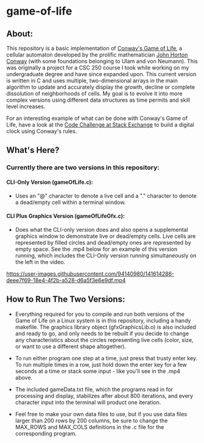# game-of-life
## About:
This repository is a basic implementation of [Conway's Game of Life](https://en.wikipedia.org/wiki/Conway's_Game_of_Life), a cellular automaton developed by the prolific mathematician [John Horton Conway](https://en.wikipedia.org/wiki/John_Horton_Conway) (with some foundations belonging to Ulam and von Neumann). This was originally a project for a CSC 250 course I took while working on my undergraduate degree and have since expanded upon. This current version is written in C and uses multiple, two-dimensional arrays in the main algorithm to update and accurately display the growth, decline or complete dissolution of neighborhoods of cells. My goal is to evolve it into more complex versions using different data structures as time permits and skill level increases.     

For an interesting example of what can be done with Conway's Game of Life, have a look at the [Code Challenge at Stack Exchange](https://codegolf.stackexchange.com/questions/88783/build-a-digital-clock-in-conways-game-of-life/) to build a digital clock using Conway's rules.

## What's Here?
### Currently there are two versions in this repository:

#### CLI-Only Version (gameOfLife.c): 
* Uses an "@" character to denote a live cell and a "." character to denote a dead/empty cell within a terminal window.

#### CLI Plus Graphics Version (gameOfLifeGfx.c): 
* Does what the CLI-only version does and also opens a supplemental graphics window to demonstrate live or dead/empty cells. Live cells are represented by filled circles and dead/empty ones are represented by empty space. See the .mp4 below for an example of this version running, which includes the CLI-Only version running simultaneously on the left in the video.  


https://user-images.githubusercontent.com/94140980/141614286-deee7f69-18e4-4f2b-a528-d6a5f3e6e9df.mp4



## How to Run The Two Versions:
* Everything required for you to compile and run both versions of the Game of Life on a Linux system is in this repository, including a handy makefile. The graphics library object (gfxGraphicsLib.o) is also included and ready to go, and only needs to be rebuilt if you decide to change any characteristics about the circles representing live cells (color, size, or want to use a different shape altogether). 
 
* To run either program one step at a time, just press that trusty enter key. To run multiple times in a row, just hold down the enter key for a few seconds at a time or stack some input - like you'll see in the .mp4 above.
 
* The included gameData.txt file, which the programs read in for processing and display, stabilizes after about 800 iterations, and every character input into the terminal will product one iteration.
 
* Feel free to make your own data files to use, but if you use data files larger than 200 rows by 200 columns, be sure to change the MAX_ROWS and MAX_COLS definitions in the .c file for the corresponding program.


                 
